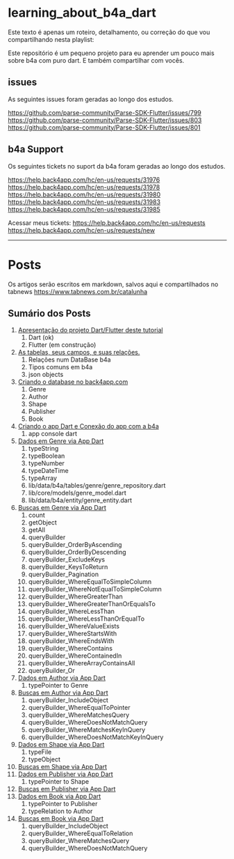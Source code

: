 # learning_about_b4a_dart

Este texto é apenas um roteiro, detalhamento, ou correção do que vou compartilhando nesta playlist: 

Este repositório é um pequeno projeto para eu aprender um pouco mais sobre b4a com puro dart. E também compartilhar com vocês.

## issues
As seguintes issues foram geradas ao longo dos estudos.

https://github.com/parse-community/Parse-SDK-Flutter/issues/799
https://github.com/parse-community/Parse-SDK-Flutter/issues/803
https://github.com/parse-community/Parse-SDK-Flutter/issues/801

## b4a Support
Os seguintes tickets no suport da b4a foram geradas ao longo dos estudos.

https://help.back4app.com/hc/en-us/requests/31976
https://help.back4app.com/hc/en-us/requests/31978
https://help.back4app.com/hc/en-us/requests/31980
https://help.back4app.com/hc/en-us/requests/31983
https://help.back4app.com/hc/en-us/requests/31985

Acessar meus tickets:
https://help.back4app.com/hc/en-us/requests
https://help.back4app.com/hc/en-us/requests/new

---

# Posts
Os artigos serão escritos em markdown, salvos aqui e compartilhados no tabnews https://www.tabnews.com.br/catalunha

## Sumário dos Posts

1. [Apresentação do projeto Dart/Flutter deste tutorial](/readmes/apresentacao.md)
    1. Dart (ok)
    0. Flutter (em construção)
0. [As tabelas, seus campos, e suas relações.](readmes/tabelas.md)
    1. Relações num DataBase b4a
    0. Tipos comuns em b4a
    0. json objects
0. [Criando o database no back4app.com](readmes/database.md)
    1. Genre
    0. Author
    0. Shape
    0. Publisher
    0. Book
0. [Criando o app Dart e Conexão do app com a b4a](readmes/app.md)
    1. app console dart
0. [Dados em Genre via App Dart](readmes/genre_dados.md)
    1. typeString
    0. typeBoolean
    0. typeNumber
    0. typeDateTime
    0. typeArray
    0. lib/data/b4a/tables/genre/genre_repository.dart
    0. lib/core/models/genre_model.dart
    0. lib/data/b4a/entity/genre_entity.dart
0. [Buscas em Genre via App Dart](readmes/genre_buscas.md)
    1. count
    2. getObject
    3. getAll
    4. queryBuilder
    5. queryBuilder_OrderByAscending
    6. queryBuilder_OrderByDescending
    7. queryBuilder_ExcludeKeys
    8. queryBuilder_KeysToReturn
    9. queryBuilder_Pagination
    10. queryBuilder_WhereEqualToSimpleColumn
    11. queryBuilder_WhereNotEqualToSimpleColumn
    12. queryBuilder_WhereGreaterThan
    13. queryBuilder_WhereGreaterThanOrEqualsTo
    14. queryBuilder_WhereLessThan
    15. queryBuilder_WhereLessThanOrEqualTo
    16. queryBuilder_WhereValueExists
    17. queryBuilder_WhereStartsWith
    18. queryBuilder_WhereEndsWith
    19. queryBuilder_WhereContains
    20. queryBuilder_WhereContainedIn
    21. queryBuilder_WhereArrayContainsAll
    22. queryBuilder_Or
0. [Dados em Author via App Dart](readmes/author_dados.md)
    1. typePointer to Genre
0. [Buscas em Author via App Dart](readmes/author_buscas.md)
    1. queryBuilder_IncludeObject
    2. queryBuilder_WhereEqualToPointer
    3. queryBuilder_WhereMatchesQuery
    4. queryBuilder_WhereDoesNotMatchQuery
    5. queryBuilder_WhereMatchesKeyInQuery
    6. queryBuilder_WhereDoesNotMatchKeyInQuery
0. [Dados em Shape via App Dart](readmes/shape_dados.md)
    1. typeFile
    0. typeObject
0. [Buscas em Shape via App Dart](readmes/shape_buscas.md)
0. [Dados em Publisher via App Dart](readmes/publisher_dados.md)
    1. typePointer to Shape
0. [Buscas em Publisher via App Dart](readmes/publisher_buscas.md)
0. [Dados em Book via App Dart](readmes/book_dados.md)
    1. typePointer to Publisher
    1. typeRelation to Author
0. [Buscas em Book via App Dart](readmes/book_buscas.md)
    1. queryBuilder_IncludeObject
    2. queryBuilder_WhereEqualToRelation
    3. queryBuilder_WhereMatchesQuery
    4. queryBuilder_WhereDoesNotMatchQuery